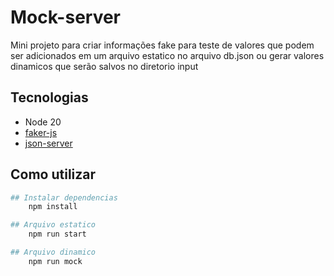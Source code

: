 # Mock-server

Mini projeto para criar informações fake para teste de valores que podem ser adicionados em um arquivo estatico no arquivo db.json ou gerar valores dinamicos que serão salvos no diretorio input

## Tecnologias
* Node 20
* [faker-js](https://fakerjs.dev/)
* [json-server](https://github.com/typicode/json-server)

## Como utilizar

```bash
## Instalar dependencias
    npm install

## Arquivo estatico
    npm run start

## Arquivo dinamico
    npm run mock
```